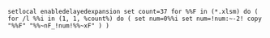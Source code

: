 `setlocal enabledelayedexpansion
set count=37
for %%F in (*.xlsm) do (
  for /l %%i in (1, 1, %count%) do (
    set num=0%%i
    set num=!num:~-2!
    copy "%%F" "%%~nF_!num!%%~xF"
  )
)`
